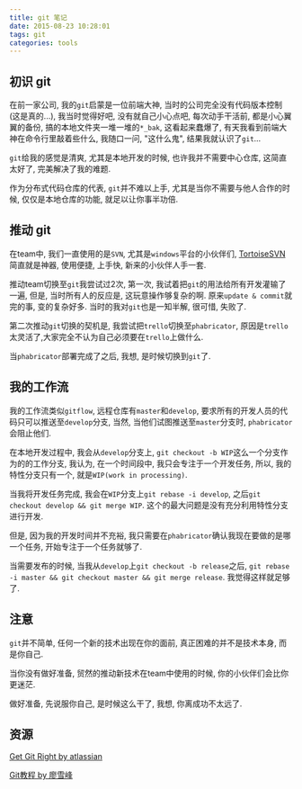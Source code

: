 ```yaml
---
title: git 笔记
date: 2015-08-23 10:28:01
tags: git
categories: tools
---
```


## 初识 git
在前一家公司, 我的`git`启蒙是一位前端大神, 当时的公司完全没有代码版本控制(这是真的...), 我当时觉得好吧, 没有就自己小心点吧, 每次动手干活前, 都是小心翼翼的备份, 搞的本地文件夹一堆一堆的`*_bak`, 这看起来蠢爆了, 有天我看到前端大神在命令行里敲着些什么, 我随口一问, "这什么鬼", 结果我就认识了`git`...

<!--more-->

`git`给我的感觉是清爽, 尤其是本地开发的时候, 也许我并不需要中心仓库, 这简直太好了, 完美解决了我的难题.

作为分布式代码仓库的代表, `git`并不难以上手, 尤其是当你不需要与他人合作的时候, 仅仅是本地仓库的功能, 就足以让你事半功倍.

## 推动 git
在team中, 我们一直使用的是`SVN`, 尤其是`windows`平台的小伙伴们, [TortoiseSVN](http://tortoisesvn.net/)简直就是神器, 使用便捷, 上手快, 新来的小伙伴人手一套.

推动team切换至`git`我尝试过2次, 第一次, 我试着把`git`的用法给所有开发灌输了一遍, 但是, 当时所有人的反应是, 这玩意操作够复杂的啊. 原来`update & commit`就完的事, 变的复杂好多. 当时的我对`git`也是一知半解, 很可惜, 失败了.

第二次推动`git`切换的契机是, 我尝试把`trello`切换至`phabricator`, 原因是`trello`太灵活了,大家完全不认为自己必须要在`trello`上做什么.

当`phabricator`部署完成了之后, 我想, 是时候切换到`git`了.

## 我的工作流
我的工作流类似`gitflow`, 远程仓库有`master`和`develop`, 要求所有的开发人员的代码只可以推送至`develop`分支, 当然, 当他们试图推送至`master`分支时, `phabricator`会阻止他们.

在本地开发过程中, 我会从`develop`分支上, `git checkout -b WIP`这么一个分支作为的的工作分支, 我认为, 在一个时间段中, 我只会专注于一个开发任务, 所以, 我的特性分支只有一个, 就是`WIP(work in processing)`.

当我将开发任务完成, 我会在`WIP`分支上`git rebase -i develop`, 之后`git checkout develop && git merge WIP`. 这个的最大问题是没有充分利用特性分支进行开发.

但是, 因为我的开发时间并不充裕, 我只需要在`phabricator`确认我现在要做的是哪一个任务, 开始专注于一个任务就够了.

当需要发布的时候, 当我从`develop`上`git checkout -b release`之后, `git rebase -i master && git checkout master && git merge release`. 我觉得这样就足够了.

## 注意
`git`并不简单, 任何一个新的技术出现在你的面前, 真正困难的并不是技术本身, 而是你自己.

当你没有做好准备, 贸然的推动新技术在team中使用的时候, 你的小伙伴们会比你更迷茫.

做好准备, 先说服你自己, 是时候这么干了, 我想, 你离成功不太远了.

## 资源
[Get Git Right by atlassian](https://www.atlassian.com/git/)

[Git教程 by 廖雪峰](http://www.liaoxuefeng.com/wiki/0013739516305929606dd18361248578c67b8067c8c017b000)
